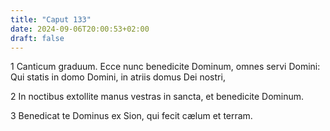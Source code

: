 ```yaml
---
title: "Caput 133"
date: 2024-09-06T20:00:53+02:00
draft: false
---
```



1 Canticum graduum. Ecce nunc benedicite Dominum, omnes servi Domini: Qui statis in domo Domini, in atriis domus Dei nostri,

2 In noctibus extollite manus vestras in sancta, et benedicite Dominum.

3 Benedicat te Dominus ex Sion, qui fecit cælum et terram.


